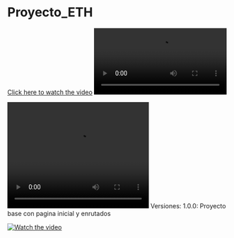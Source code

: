 # Proyecto_ETH
[Click here to watch the video](media/DemoETHProject.mp4)
<video src="media/DemoETHProject.mp4" controls></video>

<video width="320" height="240" controls>
  <source src="media/DemoETHProject.mp4" type="video/mp4">
  Your browser does not support the video tag.
</video>
Versiones:
1.0.0: Proyecto base con pagina inicial y enrutados

[![Watch the video](https://raw.githubusercontent.com/codecrypto-academy/pfm-web2.5-feb24-1/main/path/to/thumbnail.jpg)](https://raw.github.com/codecrypto-academy/pfm-web2.5-feb24-1/media/DemoETHProject.mp4)
